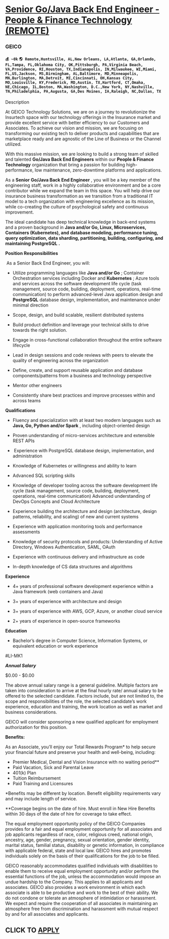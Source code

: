 # [Senior Go/Java Back End Engineer - People & Finance Technology (REMOTE)](https://www.remotewlb.com/apply/senior-go-java-back-end-engineer-people-finance-technology-remote)  
### GEICO  
#### `💰 ~0k` `🌎 Remote,Huntsville, AL,New Orleans, LA,Atlanta, GA,Orlando, FL,Tampa, FL,Oklahoma City, OK,Pittsburgh, PA,Virginia Beach, VA,Providence, RI,Houston, TX,Indianapolis, IN,Milwaukee, WI,Miami, FL,US,Jackson, MS,Birmingham, AL,Baltimore, MD,Minneapolis, MN,Burlington, MA,Detroit, MI,Cincinnati, OH,Kansas City, MO,Louisville, KY,Frederick, MD,Austin, TX,Hartford, CT,Omaha, NE,Chicago, IL,Boston, MA,Washington, D.C.,New York, NY,Nashville, TN,Philadelphia, PA,Augusta, GA,Des Moines, IA,Raleigh, NC,Dallas, TX`  

Description

At GEICO Technology Solutions, we are on a journey to revolutionize the Insurtech space with our technology offerings in the Insurance market and provide excellent service with better efficiency to our Customers and Associates. To achieve our vision and mission, we are focusing on transforming our existing tech to deliver products and capabilities that are marketplace ready and are agnostic of the Line of Business or the Channel utilized.

With this massive mission, we are looking to build a strong team of skilled and talented **Go/Java Back End Engineers** within our **People & Finance Technology** organization that bring a passion for building high-performance, low maintenance, zero-downtime platforms and applications.

As a **Senior** **Go/Java Back End Engineer** , you will be a key member of the engineering staff, work in a highly collaborative environment and be a core contributor while we expand the team in this space.  You will help drive our insurance business transformation as we transition from a traditional IT model to a tech organization with engineering excellence as its mission, while co-creating the culture of psychological safety and continuous improvement.

The ideal candidate has deep technical knowledge in back-end systems and a proven background in **Java and/or Go, Linux, Microservices, Containers (Kubernetes), and** **database modeling, performance tuning, query optimization, data sharding, partitioning, building, configuring, and maintaining PostgreSQL** **.**

 **Position Responsibilities**

_​​_ As a Senior Back End Engineer, you will:

  * ​Utilize programming languages like **Java and/or Go** ; Container Orchestration services including Docker and **Kubernetes** ; Azure tools and services across the software development life cycle (task management, source code, building, deployment, operations, real-time communication) to perform advanced-level Java application design and **PostgreSQL** database design, implementation, and maintenance under minimal direction

  * Scope, design, and build scalable, resilient distributed systems 

  * ​Build product definition and leverage your technical skills to drive towards the right solution. 

  * ​Engage in cross-functional collaboration throughout the entire software lifecycle 

  * ​Lead in design sessions and code reviews with peers to elevate the quality of engineering across the organization 

  * ​Define, create, and support reusable application and database components/patterns from a business and technology perspective 

  * ​Mentor other engineers 

  * ​Consistently share best practices and improve processes within and across teams 

**Qualifications**

  * Fluency and specialization with at least two modern languages such as **Java, Go, Python and/or Spark** , including object-oriented design 

  * ​Proven understanding of micro-services architecture and extensible REST APIs 

  * ​​ Experience with PostgreSQL database design, implementation, and administration

  * Knowledge of Kubernetes or willingness and ability to learn

  * Advanced SQL scripting skills 

  * Knowledge of developer tooling across the software development life cycle (task management, source code, building, deployment, operations, real-time communication) Advanced understanding of DevOps Concepts and Cloud Architecture 

  * Experience building the architecture and design (architecture, design patterns, reliability, and scaling) of new and current systems 

  * ​Experience with application monitoring tools and performance assessments

  * Knowledge of security protocols and products: Understanding of Active Directory, Windows Authentication, SAML, OAuth

  * ​Experience with continuous delivery and infrastructure as code 

  * ​In-depth knowledge of CS data structures and algorithms 

**Experience**

  * 4+ years of professional software development experience within a Java framework (web containers and Java) 

  * 3+ years of experience with architecture and design 

  * 3+ years of experience with AWS, GCP, Azure, or another cloud service 

  * 2+ years of experience in open-source frameworks 

**Education**

  * Bachelor’s degree in Computer Science, Information Systems, or equivalent education or work experience 

#LI-MK1

  

_**Annual Salary**_

$0.00 - $0.00

The above annual salary range is a general guideline. Multiple factors are taken into consideration to arrive at the final hourly rate/ annual salary to be offered to the selected candidate. Factors include, but are not limited to, the scope and responsibilities of the role, the selected candidate’s work experience, education and training, the work location as well as market and business considerations.

  

GEICO will consider sponsoring a new qualified applicant for employment authorization for this position.

  

**Benefits:**

As an Associate, you’ll enjoy our Total Rewards Program* to help secure your financial future and preserve your health and well-being, including:

  * Premier Medical, Dental and Vision Insurance with no waiting period**
  * Paid Vacation, Sick and Parental Leave
  * 401(k) Plan
  * Tuition Reimbursement
  * Paid Training and Licensures

*Benefits may be different by location. Benefit eligibility requirements vary and may include length of service.

**Coverage begins on the date of hire. Must enroll in New Hire Benefits within 30 days of the date of hire for coverage to take effect.

The equal employment opportunity policy of the GEICO Companies provides for a fair and equal employment opportunity for all associates and job applicants regardless of race, color, religious creed, national origin, ancestry, age, gender, pregnancy, sexual orientation, gender identity, marital status, familial status, disability or genetic information, in compliance with applicable federal, state and local law. GEICO hires and promotes individuals solely on the basis of their qualifications for the job to be filled.

GEICO reasonably accommodates qualified individuals with disabilities to enable them to receive equal employment opportunity and/or perform the essential functions of the job, unless the accommodation would impose an undue hardship to the Company. This applies to all applicants and associates. GEICO also provides a work environment in which each associate is able to be productive and work to the best of their ability. We do not condone or tolerate an atmosphere of intimidation or harassment. We expect and require the cooperation of all associates in maintaining an atmosphere free from discrimination and harassment with mutual respect by and for all associates and applicants.

  
## CLICK TO [APPLY](https://www.remotewlb.com/apply/senior-go-java-back-end-engineer-people-finance-technology-remote)

